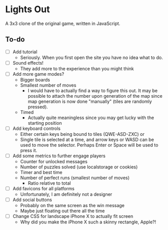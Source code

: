 # Lights Out

A 3x3 clone of the original game, written in JavaScript.

## To-do
- [ ] Add tutorial
  - Seriously. When you first open the site you have no idea what to do.
- [ ] Sound effects!
  - They add more to the experience than you might think
- [ ] Add more game modes?
  - Bigger boards
  - Smallest number of moves
    - I would have to actually find a way to figure this out. It may be possible to attach the number upon generation of the map since map generation is now done "manually" (tiles are randomly pressed).
  - Timed
    - Actually quite meaningless since you may get lucky with the starting position
- [ ] Add keyboard controls
  - Either certain keys being bound to tiles (QWE-ASD-ZXC) or
  - Single tile is selected at a time, and arrow keys or WASD can be used to move the selector. Perhaps Enter or Space will be used to press it.
- [ ] Add some metrics to further engage players
  - Counter for unlocked messages
  - Number of puzzles solved (use localstorage or cookies)
  - Timer and best time
  - Number of perfect runs (smallest number of moves)
    - Ratio relative to total
- [ ] Add favicons for all platforms
  - Unfortunately, I am definitely not a designer
- [ ] Add social buttons
  - Probably on the same screen as the win message
  - Maybe just floating out there all the time
- [ ] Change CSS for landscape iPhone X to actually fit screen
  - Why did you make the iPhone X such a skinny rectangle, Apple?!
